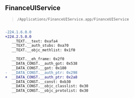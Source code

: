 ## FinanceUIService

> `/Applications/FinanceUIService.app/FinanceUIService`

```diff

-224.1.6.0.0
+224.2.5.0.0
   __TEXT.__text: 0xafa4
   __TEXT.__auth_stubs: 0xa70
   __TEXT.__objc_methlist: 0x1f0

   __TEXT.__eh_frame: 0x2f0
   __DATA_CONST.__auth_got: 0x538
   __DATA_CONST.__got: 0x180
-  __DATA_CONST.__auth_ptr: 0x298
+  __DATA_CONST.__auth_ptr: 0x2a8
   __DATA_CONST.__const: 0xb30
   __DATA_CONST.__objc_classlist: 0x30
   __DATA_CONST.__objc_protolist: 0x30

```
